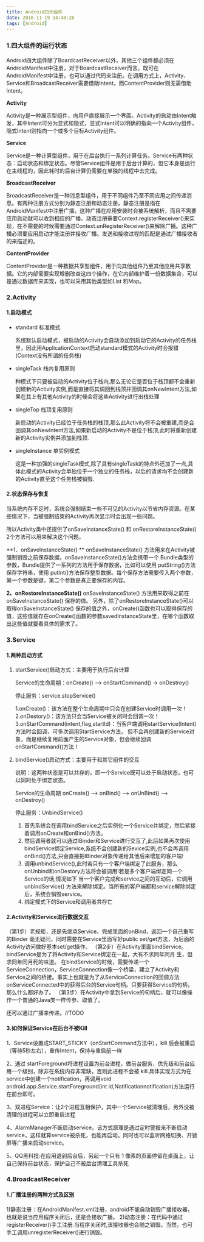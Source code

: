 ```yaml
---
title: Android四大组件
date: 2016-11-19 14:48:26
tags: [Android]
---
```


### 1.四大组件的运行状态

Android四大组件除了BoardcastReceiver以外，其他三个组件都必须在AndroidManifest中注册，对于BoardcastReceiver而言，既可在AndroidManifest中注册，也可以通过代码来注册。在调用方式上，Activity、Service和BroadcastReceiver需要借助Intent，而ContentProvider则无需借助Intent。

**Activity**

Activity是一种展示型组件，向用户直接展示一个界面。Activity的启动由Intent触发，其中Intent可分为显式和隐式，显式Intent可以明确的指向一个Activity组件，隐式Intent则指向一个或多个目标Activity组件。

**Service**

Service是一种计算型组件，用于在后台执行一系列计算任务。Service有两种状态：启动状态和绑定状态。尽管Service组件是用于后台计算的，但它本身是运行在主线程的，因此耗时的后台计算仍需要在单独的线程中去完成。

**BroadcastReceiver**

BroadcastReceiver是一种消息型组件，用于不同组件乃至不同应用之间传递消息。有两种注册方式分别为静态注册和动态注册。静态注册是指在AndroidManifest中注册广播，这种广播在应用安装时会被系统解析，而且不需要应用启动就可以收到相应的广播。动态注册需要Context.registerReceiver()来实现，在不需要的时候需要通过Context.unRegisterReceiver()来解除广播。这种广播必须要应用启动才能注册并接收广播。发送和接收过程的匹配是通过广播接收者的<intent-filter>来描述的。

**ContentProvider**

ContentProvider是一种数据共享型组件，用于向其他组件乃至其他应用共享数据。它的内部需要实现增删改查这四个操作，在它内部维护着一份数据集合，可以是通过数据库来实现，也可以采用其他类型如List 和Map。



### 2.Activity

#### 1.启动模式

* standard 标准模式

  系统默认启动模式，被启动的Activity会自动添加到启动它的Activity的任务栈里，因此用ApplicationContext启动standard模式的Activity时会报错(Context没有所谓的任务栈)

* singleTask 栈内复用原则

  种模式下只要被启动的Activity位于栈内,那么无论它是否位于栈顶都不会重新创建新的Activity实例,而是直接将其调回到栈顶并回调其onNewIntent方法,如果在其上有其他Activity的时候会将这些Activity进行出栈处理

* singleTop 栈顶复用原则

  新启动的Activity已经位于任务栈的栈顶,那么此Activity将不会被重建,而是会回调其onNewIntent方法,如果新启动的Activity不是位于栈顶,此时将重新创建新的Activity实例并添加到栈顶.

* singleInstance 单实例模式

  这是一种加强的singleTask模式,除了具有singleTask的特点外还加了一点,具体此模式的Activity会单独位于一个独立的任务栈，以后的请求均不会创建新的Activity直至这个任务栈被销毁.

#### 2.状态保存与恢复

当系统内存不足时，系统会强制结束一些不可见的Activity以节省内存资源。在某些情况下，当被强制结束的Activity再次显示时会出现一些问题。

所以Activity类中还提供了onSaveInstanceState() 和 onRestoreInstanceState() 2个方法可以用来解决这个问题。

**1、onSaveInstanceState() **
onSaveInstanceState() 方法用来在Activity被强制销毁之前保存数据，onSaveInstanceState()方法会携带一个 Bundle类型的参数，Bundle提供了一系列的方法用于保存数据，比如可以使用 putString()方法保存字符串，使用 putInt()方法保存整型数据。每个保存方法需要传入两个参数，第一个参数是键，第二个参数是真正要保存的内容。

**2、onRestoreInstanceState()**
onSaveInstanceState() 方法用来取得之前在onSaveInstanceState() 保存的值。
另外，除了onRestoreInstanceState()可以取得onSaveInstanceState() 保存的值之外，onCreate()函数也可以取得保存的值，这些值就存在onCreate()函数的参数savedInstanceState里，在哪个函数取出这些值就要看具体的需求了。



### 3.Service

#### 1.两种启动方式

1. startService()启动方式：主要用于执行后台计算

   Service的生命周期：onCreate() --> onStartCommand() -> onDestroy()

   停止服务：service.stopService()

   1.onCreate()：该方法在整个生命周期中只会在创建Service时调用一次！ 
   2.onDestory()：该方法只会当Service被关闭时会回调一次！ 
   3.onStartCommand(intent,flag,startId)：当客户端调用startService(Intent)方法时会回调，可多次调用StartService方法， 但不会再创建新的Service对象，而是继续复用前面产生的Service对象，但会继续回调 onStartCommand()方法！

2. bindService()启动方式：主要用于和其它组件的交互 

   说明：这两种状态是可以共存的，即一个Service既可以处于启动状态，也可以同时处于绑定状态。

   Service的生命周期 onCreate() --> onBind()  --> onUnBind() --> onDestroy()

   停止服务：UnbindService()

   1. 首先系统会在调用bindService之后实例化一个Service并绑定，然后紧接着调用onCreate和onBind()方法。
   2. 然后调用者就可以通过IBinder和Service进行交互了,此后如果再次使用bindService绑定Service,系统不会创建新的Sevice实例,也不会再调用onBind()方法,只会直接把IBinder对象传递给其他后来增加的客户端!
   3. 调用unbindService(),此时若只有一个客户端绑定了此服务，那么onUnbind和onDestory方法将会被调用!若是多个客户端绑定同一个Service的话,情况如下 当一个客户完成和service之间的互动后，它调用 unbindService() 方法来解除绑定。当所有的客户端都和service解除绑定后，系统会销毁service。
   4. 绑定模式下的Service和调用者共存亡

#### 2.Activity和Service进行数据交互

（第1步）老规矩，还是先继承Service。完成里面的onBind，返回一个自己重写的Binder
毫无疑问，同时需要在Service里面写好public set/get方法，为后面的Activity访问做好基本set/get操作。
（第2步）在Activity里面bindService。bindService是为了将Activity和Service绑定在一起，大有不求同年同月				生，但求同年同月死的味道。
在bindService的时候，需要传递一个ServiceConnection，ServiceConnection像一个桥梁，建立了Activity和Service之间的桥接。事实上也就是为了从ServiceConnection的回调方法onServiceConnected中的获得后台的Service句柄。只要获得Service的句柄，那么什么都好办了。
（第3步）在Activity中拿到Service的句柄后，就可以像操作一个普通的Java类一样传参、取值了。 

还可以通过广播来传递。//TODO 

#### 3.如何保证Service在后台不被Kill

1、Service设置成START_STICKY（onStartCommand方法中），kill 后会被重启（等待5秒左右），重传Intent，保持与重启前一样

2、通过 startForeground将进程设置为前台进程，做前台服务，优先级和前台应用一个级别，除非在系统内存非常缺，否则此进程不会被 kill.具体实现方式为在service中创建一个notification，再调用void android.app.Service.startForeground(int id,Notificationnotification)方法运行在前台即可。

3、双进程Service：让2个进程互相保护，其中一个Service被清理后，另外没被清理的进程可以立即重启进程

4、AlarmManager不断启动service。该方式原理是通过定时警报来不断启动service，这样就算service被杀死，也能再启动。同时也可以监听网络切换、开锁屏等广播来启动service。

5、QQ黑科技:在应用退到后台后，另起一个只有 1 像素的页面停留在桌面上，让自己保持前台状态，保护自己不被后台清理工具杀死



### 4.BroadcastReceiver

#### 1.广播注册的两种方式及区别

1)静态注册：在AndroidManifest.xml注册，android不能自动销毁广播接收器，也就是说当应用程序关闭后，还是会接收广播。 
2)动态注册：在代码中通过registerReceiver()手工注册.当程序关闭时,该接收器也会随之销毁。当然，也可手工调用unregisterReceiver()进行销毁。